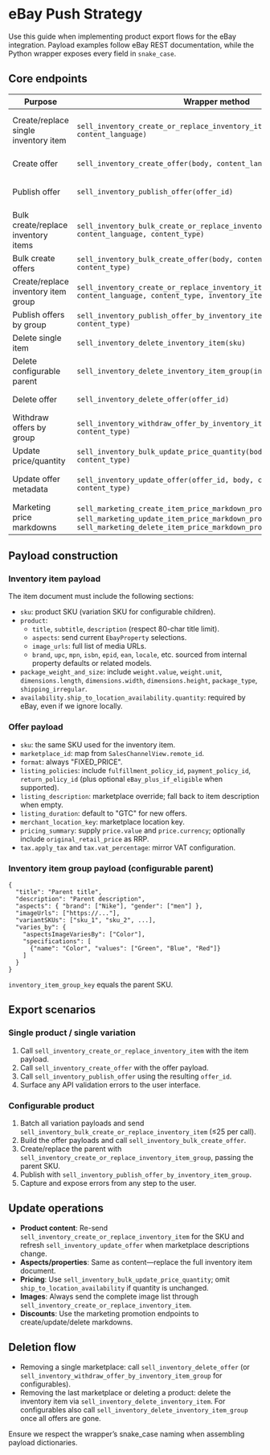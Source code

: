 # eBay Push Strategy

Use this guide when implementing product export flows for the eBay integration. Payload examples follow eBay REST documentation, while the Python wrapper exposes every field in `snake_case`.

## Core endpoints

| Purpose | Wrapper method | Notes |
| --- | --- | --- |
| Create/replace single inventory item | `sell_inventory_create_or_replace_inventory_item(body, content_type, content_language)` | Send the complete item document (title, subtitle, description, aspects, media, internal properties, dimensions, etc.). |
| Create offer | `sell_inventory_create_offer(body, content_language, content_type)` | Builds the marketplace-specific offer. |
| Publish offer | `sell_inventory_publish_offer(offer_id)` | Activates the offer; `offer_id` equals the `SalesChannelViewAssign.remote_id`. |
| Bulk create/replace inventory items | `sell_inventory_bulk_create_or_replace_inventory_item(body, content_language, content_type)` | Use for variations (max batch size 25). |
| Bulk create offers | `sell_inventory_bulk_create_offer(body, content_language, content_type)` | Submit offers for multiple variations in one request. |
| Create/replace inventory item group | `sell_inventory_create_or_replace_inventory_item_group(body, content_language, content_type, inventory_item_group_key)` | Defines configurable parent (group key is parent SKU). |
| Publish offers by group | `sell_inventory_publish_offer_by_inventory_item_group(body, content_type)` | Publishes every offer linked to a parent SKU. |
| Delete single item | `sell_inventory_delete_inventory_item(sku)` | Run when the last marketplace is removed. |
| Delete configurable parent | `sell_inventory_delete_inventory_item_group(inventory_item_group_key)` | Use after clearing all variations. |
| Delete offer | `sell_inventory_delete_offer(offer_id)` | Remove a single marketplace listing. |
| Withdraw offers by group | `sell_inventory_withdraw_offer_by_inventory_item_group(body, content_type)` | Deactivate listings for configurable parents. |
| Update price/quantity | `sell_inventory_bulk_update_price_quantity(body, content_language, content_type)` | Supports price updates (quantity optional). |
| Update offer metadata | `sell_inventory_update_offer(offer_id, body, content_language, content_type)` | Required when refreshing `listing_description` or other offer-only fields. |
| Marketing price markdowns | `sell_marketing_create_item_price_markdown_promotion`, `sell_marketing_update_item_price_markdown_promotion`, `sell_marketing_delete_item_price_markdown_promotion` | Manage discounts per offer. |

## Payload construction

### Inventory item payload

The item document must include the following sections:

* `sku`: product SKU (variation SKU for configurable children).
* `product`:
  * `title`, `subtitle`, `description` (respect 80-char title limit).
  * `aspects`: send current `EbayProperty` selections.
  * `image_urls`: full list of media URLs.
  * `brand`, `upc`, `mpn`, `isbn`, `epid`, `ean`, `locale`, etc. sourced from internal property defaults or related models.
* `package_weight_and_size`: include `weight.value`, `weight.unit`, `dimensions.length`, `dimensions.width`, `dimensions.height`, `package_type`, `shipping_irregular`.
* `availability.ship_to_location_availability.quantity`: required by eBay, even if we ignore locally.

### Offer payload

* `sku`: the same SKU used for the inventory item.
* `marketplace_id`: map from `SalesChannelView.remote_id`.
* `format`: always "FIXED_PRICE".
* `listing_policies`: include `fulfillment_policy_id`, `payment_policy_id`, `return_policy_id` (plus optional `eBay_plus_if_eligible` when supported).
* `listing_description`: marketplace override; fall back to item description when empty.
* `listing_duration`: default to "GTC" for new offers.
* `merchant_location_key`: marketplace location key.
* `pricing_summary`: supply `price.value` and `price.currency`; optionally include `original_retail_price` as RRP.
* `tax.apply_tax` and `tax.vat_percentage`: mirror VAT configuration.

### Inventory item group payload (configurable parent)

```
{
  "title": "Parent title",
  "description": "Parent description",
  "aspects": { "brand": ["Nike"], "gender": ["men"] },
  "imageUrls": ["https://..."],
  "variantSKUs": ["sku_1", "sku_2", ...],
  "varies_by": {
    "aspectsImageVariesBy": ["Color"],
    "specifications": [
      {"name": "Color", "values": ["Green", "Blue", "Red"]}
    ]
  }
}
```

`inventory_item_group_key` equals the parent SKU.

## Export scenarios

### Single product / single variation

1. Call `sell_inventory_create_or_replace_inventory_item` with the item payload.
2. Call `sell_inventory_create_offer` with the offer payload.
3. Call `sell_inventory_publish_offer` using the resulting `offer_id`.
4. Surface any API validation errors to the user interface.

### Configurable product

1. Batch all variation payloads and send `sell_inventory_bulk_create_or_replace_inventory_item` (≤25 per call).
2. Build the offer payloads and call `sell_inventory_bulk_create_offer`.
3. Create/replace the parent with `sell_inventory_create_or_replace_inventory_item_group`, passing the parent SKU.
4. Publish with `sell_inventory_publish_offer_by_inventory_item_group`.
5. Capture and expose errors from any step to the user.

## Update operations

* **Product content**: Re-send `sell_inventory_create_or_replace_inventory_item` for the SKU and refresh `sell_inventory_update_offer` when marketplace descriptions change.
* **Aspects/properties**: Same as content—replace the full inventory item document.
* **Pricing**: Use `sell_inventory_bulk_update_price_quantity`; omit `ship_to_location_availability` if quantity is unchanged.
* **Images**: Always send the complete image list through `sell_inventory_create_or_replace_inventory_item`.
* **Discounts**: Use the marketing promotion endpoints to create/update/delete markdowns.

## Deletion flow

* Removing a single marketplace: call `sell_inventory_delete_offer` (or `sell_inventory_withdraw_offer_by_inventory_item_group` for configurables).
* Removing the last marketplace or deleting a product: delete the inventory item via `sell_inventory_delete_inventory_item`. For configurables also call `sell_inventory_delete_inventory_item_group` once all offers are gone.

Ensure we respect the wrapper’s snake_case naming when assembling payload dictionaries.

